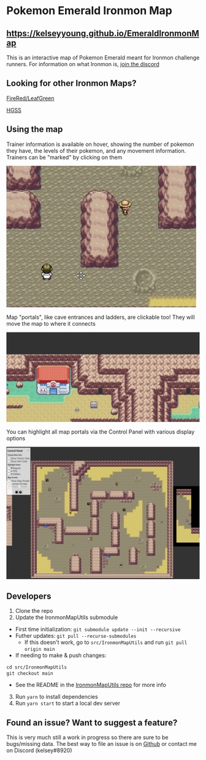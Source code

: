 # Pokemon Emerald Ironmon Map

## https://kelseyyoung.github.io/EmeraldIronmonMap

This is an interactive map of Pokemon Emerald meant for Ironmon challenge runners. For information on what Ironmon is, [join the discord](https://discord.gg/QEEsmNUX)

## Looking for other Ironmon Maps?

[FireRed/LeafGreen](https://kelseyyoung.github.io/FRLGIronmonMap)

[HGSS](https://kelseyyoung.github.io/HGSSIronmonMap/)

## Using the map

Trainer information is available on hover, showing the number of pokemon they have, the levels of their pokemon, and any movement information. Trainers can be "marked" by clicking on them

![Trainer Demo](./src/assets/demoGifs/TrainerDemo.gif)

Map "portals", like cave entrances and ladders, are clickable too! They will move the map to where it connects

![Map Portal Click Demo](./src/assets/demoGifs/PortalClickDemo.gif)

You can highlight all map portals via the Control Panel with various display options

![Portal Controls Demo](./src/assets/demoGifs/MapPortalsDemo.gif)

## Developers

1. Clone the repo
2. Update the IronmonMapUtils submodule

- First time initialization: `git submodule update --init --recursive`
- Futher updates: `git pull --recurse-submodules`
  - If this doesn't work, go to `src/IronmonMapUtils` and run `git pull origin main`
- If needing to make & push changes:

```
cd src/IronmonMapUtils
git checkout main
```

- See the README in the [IronmonMapUtils repo](https://github.com/kelseyyoung/IronmonMapUtils) for more info

3. Run `yarn` to install dependencies
4. Run `yarn start` to start a local dev server

## Found an issue? Want to suggest a feature?

This is very much still a work in progress so there are sure to be bugs/missing data. The best way to file an issue is on [Github](https://github.com/kelseyyoung/EmeraldIronmonMap/issues) or contact me on Discord (kelsey#8920)
